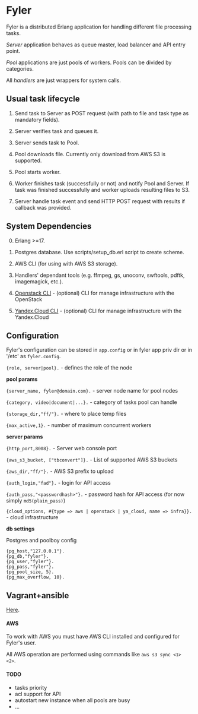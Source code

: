 Fyler
=====

Fyler is a distributed Erlang application for handling different file processing tasks.

_Server_ application behaves as queue master, load balancer and API entry point.

_Pool_ applications are just pools of workers. Pools can be divided by categories.

All _handlers_ are just wrappers for system calls.

Usual task lifecycle
--------------------

1. Send task to Server as POST request (with path to file and task type as mandatory fields).

2. Server verifies task and queues it.

3. Server sends task to Pool.

4. Pool downloads file. Currently only download from AWS S3 is supported.

5. Pool starts worker.

6. Worker finishes task (successfully or not) and notify Pool and Server. If task was finished successfully and worker uploads resulting files to S3.

7. Server handle task event and send HTTP POST request with results if callback was provided.


System Dependencies
-------------
0. Erlang >=17.

1. Postgres database.
Use scripts/setup_db.erl script to create scheme.

2. AWS CLI (for using with AWS S3 storage).

3. Handlers' dependant tools (e.g. ffmpeg, gs, unoconv, swftools, pdftk, imagemagick, etc.).

4. [Openstack CLI](https://docs.openstack.org/newton/user-guide/common/cli-install-openstack-command-line-clients.html) - (optional) CLI
 for manage infrastructure with the OpenStack

5. [Yandex.Cloud CLI](https://cloud.yandex.com/docs/cli/quickstart) - (optional) CLI
 for manage infrastructure with the Yandex.Cloud

Configuration
-------------

Fyler's configuration can be stored in `app.config` or in fyler app priv dir or in '/etc' as `fyler.config`.

```{role, server|pool}.``` - defines the role of the node

**pool params**

```{server_name, fyler@domain.com}.``` - server node name for pool nodes

```{category, video|document|...}.``` - category of tasks pool can handle

```{storage_dir,"ff/"}.``` - where to place temp files

```{max_active,1}.``` - number of maximum concurrent workers

**server params**

```{http_port,8008}.``` - Server web console port

```{aws_s3_bucket, ["tbconvert"]}.``` - List of supported AWS S3 buckets

```{aws_dir,"ff/"}.``` - AWS S3 prefix to upload

```{auth_login,"fad"}.```  - login for API access

```{auth_pass,"<passwordhash>"}.``` - password hash for API access (for now simply `md5(plain_pass)`)

```{cloud_options, #{type => aws | openstack | ya_cloud, name => infra}}.``` - cloud infrastructure

**db settings**

Postgres and poolboy config
```
{pg_host,"127.0.0.1"}.
{pg_db,"fyler"}.
{pg_user,"fyler"}.
{pg_pass,"fyler"}.
{pg_pool_size, 5}.
{pg_max_overflow, 10}.

```

Vagrant+ansible
-------------
[Here](https://github.com/palkan/fyler-vm).

#### AWS

To work with AWS you must have AWS CLI installed and configured for Fyler's user.

All AWS operation are performed using commands like ```aws s3 sync <1> <2>```.

#### TODO
* tasks priority
* acl support for API
* autostart new instance when all pools are busy
* ...
